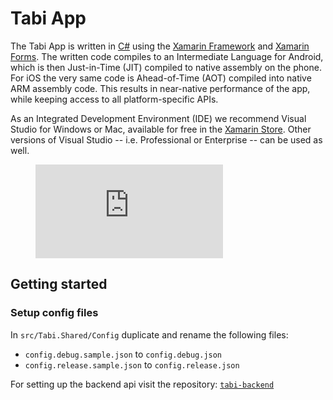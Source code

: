 Tabi App
========

The Tabi App is written in [C#](https://docs.microsoft.com/en-us/dotnet/csharp/language-reference/) using the [Xamarin Framework](https://developer.xamarin.com/guides/cross-platform/getting_started/) and [Xamarin Forms](https://developer.xamarin.com/guides/xamarin-forms/). The written code compiles to an Intermediate Language for Android, which is then Just-in-Time (JIT) compiled to native assembly on the phone. For iOS the very same code is Ahead-of-Time (AOT) compiled into native ARM assembly code. This results in near-native performance of the app, while keeping access to all platform-specific APIs.

As an Integrated Development Environment (IDE) we recommend Visual Studio for Windows or Mac, available for free in the [Xamarin Store](https://store.xamarin.com/). Other versions of Visual Studio -- i.e. Professional or Enterprise -- can be used as well.


<!-- blank line -->
<figure class="video_container">
  <iframe src="https://www.youtube.com/embed/5j1-abSuQxI" frameborder="0" allowfullscreen="true"> </iframe>
</figure>
<!-- blank line -->

## Getting started

### Setup config files
In `src/Tabi.Shared/Config` duplicate and rename the following files:
-  `config.debug.sample.json` to `config.debug.json`
-  `config.release.sample.json` to `config.release.json`

For setting up the backend api visit the repository: [`tabi-backend`](https://gitlab.com/tabi/tabi-backend)

